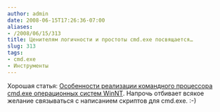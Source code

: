 ```yaml
---
author: admin
date: 2008-06-15T17:26:36-07:00
aliases:
- /2008/06/15/313
title: Ценителям логичности и простоты cmd.exe посвящается…
slug: 313
tags:
- cmd.exe
- Инструменты
---
```


Хорошая статья: [Особенности реализации командного процессора cmd.exe операционных систем WinNT](http://www.rsdn.ru/article/winshell/NTCommandProcessor.xml). Напрочь отбивает всякое желание связываться с написанием скриптов для cmd.exe. :-)
